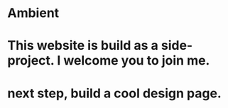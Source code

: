 # Ambient
# This website is build as a side-project. I welcome you to join me.
# next step, build a cool design page.
